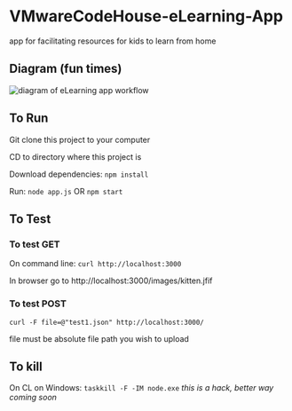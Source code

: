 # VMwareCodeHouse-eLearning-App
app for facilitating resources for kids to learn from home

## Diagram (fun times)
![diagram of eLearning app workflow](https://docs.google.com/drawings/d/e/2PACX-1vRSf44Ifdb14hl0ZjCQZzOoRZls3zSqZTtJbxSmm0a1HMsJO5509kWnxTyEvUYOxBq-JfF-3vt-xRTi/pub?w=960&h=720)

## To Run

Git clone this project to your computer

CD to directory where this project is

Download dependencies:
    `npm install`

Run: 
    `node app.js`
    OR
    `npm start`


## To Test

### To test GET
On command line:
`curl http://localhost:3000`

In browser go to http://localhost:3000/images/kitten.jfif

### To test POST
`curl -F file=@"test1.json" http://localhost:3000/`

file must be absolute file path you wish to upload

## To kill
On CL on Windows: 
`taskkill -F -IM node.exe`
_this is a hack, better way coming soon_

